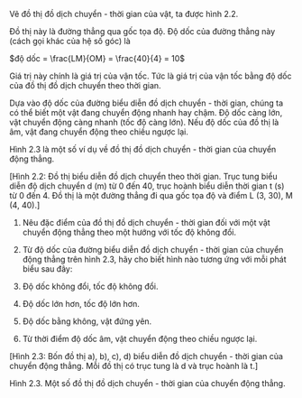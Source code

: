 Vẽ đồ thị đồ dịch chuyển - thời gian của vật, ta được hình 2.2.

Đồ thị này là đường thẳng qua gốc tọa độ. Độ dốc của đường thẳng này (cách gọi khác của hệ số góc) là

$độ dốc = \frac{LM}{OM} = \frac{40}{4} = 10$

Giá trị này chính là giá trị của vận tốc. Tức là giá trị của vận tốc bằng độ dốc của đồ thị đồ dịch chuyển theo thời gian.

Dựa vào độ dốc của đường biểu diễn đồ dịch chuyển - thời gian, chúng ta có thể biết một vật đang chuyển động nhanh hay chậm. Độ dốc càng lớn, vật chuyển động càng nhanh (tốc độ càng lớn). Nếu độ dốc của đồ thị là âm, vật đang chuyển động theo chiều ngược lại.

Hình 2.3 là một số ví dụ về đồ thị đồ dịch chuyển - thời gian của chuyển động thẳng.

[Hình 2.2: Đồ thị biểu diễn đồ dịch chuyển theo thời gian. Trục tung biểu diễn độ dịch chuyển d (m) từ 0 đến 40, trục hoành biểu diễn thời gian t (s) từ 0 đến 4. Đồ thị là một đường thẳng đi qua gốc tọa độ và điểm L (3, 30), M (4, 40).]

1. Nêu đặc điểm của đồ thị đồ dịch chuyển - thời gian đối với một vật chuyển động thẳng theo một hướng với tốc độ không đổi.

2. Từ độ dốc của đường biểu diễn đồ dịch chuyển - thời gian của chuyển động thẳng trên hình 2.3, hãy cho biết hình nào tương ứng với mỗi phát biểu sau đây:
1. Độ dốc không đổi, tốc độ không đổi.
2. Độ dốc lớn hơn, tốc độ lớn hơn.
3. Độ dốc bằng không, vật đứng yên.
4. Từ thời điểm độ dốc âm, vật chuyển động theo chiều ngược lại.

[Hình 2.3: Bốn đồ thị a), b), c), d) biểu diễn đồ dịch chuyển - thời gian của chuyển động thẳng. Mỗi đồ thị có trục tung là d và trục hoành là t.]

Hình 2.3. Một số đồ thị đồ dịch chuyển - thời gian của chuyển động thẳng.